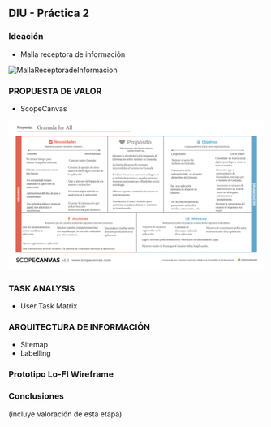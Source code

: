 ## DIU - Práctica 2

### Ideación 
* Malla receptora de información 

![MallaReceptoradeInformacion](https://github.com/GFernando97/DIU21/blob/master/P2/Malla%20Receptora%20de%20Informaci%C3%B3n.png)


### PROPUESTA DE VALOR
* ScopeCanvas

![PDFCanvas](https://github.com/GFernando97/DIU21/blob/master/P2/Canvas.png)


### TASK ANALYSIS

* User Task Matrix 


### ARQUITECTURA DE INFORMACIÓN

* Sitemap 
* Labelling 


### Prototipo Lo-FI Wireframe 


### Conclusiones  
(incluye valoración de esta etapa)
